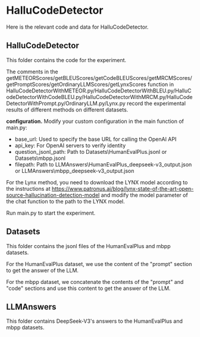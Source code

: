 # HalluCodeDetector
Here is the relevant code and data for HalluCodeDetector.

## HalluCodeDetector
This folder contains the code for the experiment.

The comments in the getMETEORScores/getBLEUScores/getCodeBLEUScores/getMRCMScores/getPromptScores/getOrdinaryLLMScores/getLynxScores function in HalluCodeDetectorWithMETEOR.py/HalluCodeDetectorWithBLEU.py/HalluCodeDetectorWithCodeBLEU.py/HalluCodeDetectorWithMRCM.py/HalluCodeDetectorWithPrompt.py/OrdinaryLLM.py/Lynx.py record the experimental results of different methods on different datasets.

**configuration.** Modify your custom configuration in the main function of main.py:
* base_url: Used to specify the base URL for calling the OpenAI API
* api_key: For OpenAI servers to verify identity
* question_jsonl_path: Path to Datasets\\HumanEvalPlus.jsonl or Datasets\\mbpp.jsonl
* filepath: Path to LLMAnswers\\HumanEvalPlus_deepseek-v3_output.json or LLMAnswers\\mbpp_deepseek-v3_output.json

For the Lynx method, you need to download the LYNX model according to the instructions at https://www.patronus.ai/blog/lynx-state-of-the-art-open-source-hallucination-detection-model and modify the model parameter of the chat function to the path to the LYNX model.

Run main.py to start the experiment.

## Datasets
This folder contains the jsonl files of the HumanEvalPlus and mbpp datasets.

For the HumanEvalPlus dataset, we use the content of the "prompt" section to get the answer of the LLM.

For the mbpp dataset, we concatenate the contents of the "prompt" and "code" sections and use this content to get the answer of the LLM.

## LLMAnswers
This folder contains DeepSeek-V3's answers to the HumanEvalPlus and mbpp datasets.
